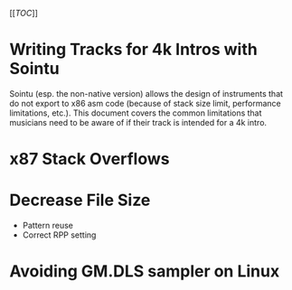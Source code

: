 [[_TOC_]]

# Writing Tracks for 4k Intros with Sointu

Sointu (esp. the non-native version) allows the design of instruments that do not export to x86 asm code (because of stack size limit, performance limitations, etc.). This document covers the common limitations that musicians need to be aware of if their track is intended for a 4k intro.

# x87 Stack Overflows

# Decrease File Size
* Pattern reuse
* Correct RPP setting

# Avoiding GM.DLS sampler on Linux

